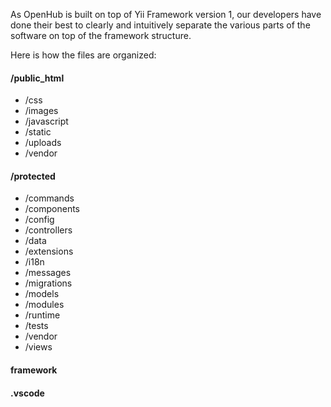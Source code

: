 As OpenHub is built on top of Yii Framework version 1, our developers have done their best to clearly and intuitively separate the various parts of the software on top of the framework structure.

Here is how the files are organized:

#### /public_html
  * /css
  * /images
  * /javascript
  * /static
  * /uploads
  * /vendor

#### /protected
  * /commands
  * /components
  * /config
  * /controllers
  * /data
  * /extensions
  * /i18n
  * /messages
  * /migrations
  * /models
  * /modules
  * /runtime
  * /tests
  * /vendor
  * /views

#### framework
#### .vscode